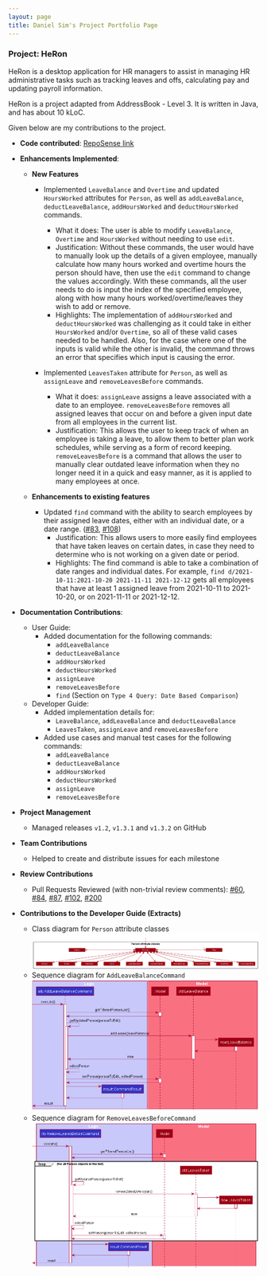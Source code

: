```yaml
---
layout: page
title: Daniel Sim's Project Portfolio Page
---
```


### Project: HeRon

HeRon is a desktop application for HR managers to assist in managing HR administrative tasks such as tracking leaves and offs, calculating pay and updating payroll information.

HeRon is a project adapted from AddressBook - Level 3. It is written in Java, and has about 10 kLoC.

Given below are my contributions to the project.

* **Code contributed**: [RepoSense link](https://nus-cs2103-ay2122s1.github.io/tp-dashboard/?search=danielsimre&sort=groupTitle&sortWithin=title&timeframe=commit&mergegroup=&groupSelect=groupByRepos&breakdown=true&checkedFileTypes=docs~functional-code~test-code~other&since=2021-09-17)

* **Enhancements Implemented**:
  * **New Features**
    * Implemented `LeaveBalance` and `Overtime` and updated `HoursWorked` attributes for `Person`, as well as `addLeaveBalance`, `deductLeaveBalance`, 
      `addHoursWorked` and `deductHoursWorked` commands.
      * What it does: The user is able to modify `LeaveBalance`, `Overtime` and `HoursWorked` without needing to use `edit`.
      * Justification: Without these commands, the user would have to manually look up the details of a given employee,
        manually calculate how many hours worked and overtime hours the person should have, then use the `edit` command to change the values accordingly.
        With these commands, all the user needs to do is input the index of the specified employee, along with how many hours worked/overtime/leaves
        they wish to add or remove.
      * Highlights: The implementation of `addHoursWorked` and `deductHoursWorked` was challenging as
        it could take in either `HoursWorked` and/or `Overtime`, so all of these valid cases needed to be handled.
        Also, for the case where one of the inputs is valid while the other is invalid, the command throws an error that specifies
        which input is causing the error.
        
    * Implemented `LeavesTaken` attribute for `Person`, as well as `assignLeave` and `removeLeavesBefore` commands.
      * What it does: `assignLeave` assigns a leave associated with a date to an employee.
        `removeLeavesBefore` removes all assigned leaves that occur on and before a given input date from all employees in the current list.
      * Justification: This allows the user to keep track of when an employee is taking a leave, to allow
        them to better plan work schedules, while serving as a form of record keeping. `removeLeavesBefore`
        is a command that allows the user to manually clear outdated leave information when they no longer need it
        in a quick and easy manner, as it is applied to many employees at once.
    
  * **Enhancements to existing features**
    * Updated `find` command with the ability to search employees by their assigned leave dates,
      either with an individual date, or a date range. ([#83](https://github.com/AY2122S1-CS2103T-F11-3/tp/pull/83), [#108](https://github.com/AY2122S1-CS2103T-F11-3/tp/pull/108))
      * Justification: This allows users to more easily find employees that have taken leaves on certain dates, in case they need to 
        determine who is not working on a given date or period.
      * Highlights: The find command is able to take a combination of date ranges and individual dates.
        For example, `find d/2021-10-11:2021-10-20 2021-11-11 2021-12-12` gets all employees that have at least 1 assigned leave
        from 2021-10-11 to 2021-10-20, or on 2021-11-11 or 2021-12-12.
* **Documentation Contributions**:
  * User Guide:
    * Added documentation for the following commands: 
        * `addLeaveBalance`
        * `deductLeaveBalance`
        * `addHoursWorked`
        * `deductHoursWorked`
        * `assignLeave`
        * `removeLeavesBefore`
        * `find` (Section on `Type 4 Query: Date Based Comparison`)
  * Developer Guide:
    * Added implementation details for:
        * `LeaveBalance`, `addLeaveBalance` and `deductLeaveBalance`
        * `LeavesTaken`, `assignLeave` and `removeLeavesBefore`
    * Added use cases and manual test cases for the following commands:
        * `addLeaveBalance`
        * `deductLeaveBalance`
        * `addHoursWorked`
        * `deductHoursWorked`
        * `assignLeave`
        * `removeLeavesBefore`

* **Project Management**
  * Managed releases `v1.2`, `v1.3.1` and `v1.3.2` on GitHub

* **Team Contributions**
  * Helped to create and distribute issues for each milestone

* **Review Contributions**
  * Pull Requests Reviewed (with non-trivial review comments): 
    [#60](https://github.com/AY2122S1-CS2103T-F11-3/tp/pull/60),
    [#84](https://github.com/AY2122S1-CS2103T-F11-3/tp/pull/84),
    [#87](https://github.com/AY2122S1-CS2103T-F11-3/tp/pull/87),
    [#102](https://github.com/AY2122S1-CS2103T-F11-3/tp/pull/102),
    [#200](https://github.com/AY2122S1-CS2103T-F11-3/tp/pull/200)

* **Contributions to the Developer Guide (Extracts)**
  * Class diagram for `Person` attribute classes
    ![PersonClassDiagram](../images/PersonClassDiagram.png)
  * Sequence diagram for `AddLeaveBalanceCommand`
    ![AddLeaveBalanceSequenceDiagram](../images/AddLeaveBalanceSequenceDiagram.png)
  * Sequence diagram for `RemoveLeavesBeforeCommand`
    ![RemoveLeavesBeforeSequenceDiagram](../images/RemoveLeavesBeforeSequenceDiagram.png)
